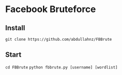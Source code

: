# Facebook Bruteforce

## Install

```git clone https://github.com/abdullahnz/FBBrute```

## Start

```cd FBBrute```
```python fbbrute.py [username] [wordlist]```